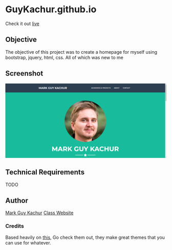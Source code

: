 # GuyKachur.github.io
Check it out [live](https://GuyKachur.github.io "Guy's Personal Website")

## Objective
The objective of this project was to create a homepage for myself using bootstrap, jquery, html, css. All of which was new to me

## Screenshot
![alt text](https://github.com/GuyKachur/guykachur.github.io/blob/master/img/website-static.PNG)

## Technical Requirements
TODO

## Author
[Mark Guy Kachur](https://GuyKachur.github.io "Guy's Personal Website")
[Class Website](http://johnguerra.co/classes/webDevelopment_spring_2019/)

### Credits
Based heavily on [this](https://github.com/BlackrockDigital/startbootstrap-freelancer#about), Go check them out, they make great themes that you can use for whatever.
